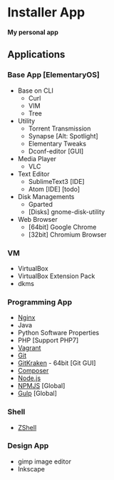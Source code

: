 # Installer App

**My personal app**

## Applications

### Base App [ElementaryOS]

- Base on CLI
    - Curl
    - VIM
    - Tree
- Utility
    - Torrent Transmission
    - Synapse [Alt: Spotlight]
    - Elementary Tweaks
    - Dconf-editor [GUI]
- Media Player
    - VLC
- Text Editor
    - SublimeText3 [IDE]
    - Atom [IDE] [todo]
- Disk Managements
    - Gparted
    - [Disks] gnome-disk-utility
- Web Browser
    - [64bit] Google Chrome
    - [32bit] Chromium Browser



### VM

- VirtualBox
- VirtualBox Extension Pack
- dkms


### Programming App

- [Nginx](https://www.nginx.com "Web Server")
- Java
- Python Software Properties
- PHP [Support PHP7]
- [Vagrant](https://www.vagrantup.com)
- [Git](https://git-scm.com)
- [GitKraken](https://www.gitkraken.com) - 64bit [Git GUI]
- [Composer](https://getcomposer.org)
- [Node.js](https://nodejs.org)
- [NPMJS](https://www.npmjs.com) [Global]
- [Gulp](https://www.npmjs.com/package/gulp) [Global]

### Shell

- [ZShell](http://ohmyz.sh)


### Design App
- gimp image editor
- Inkscape